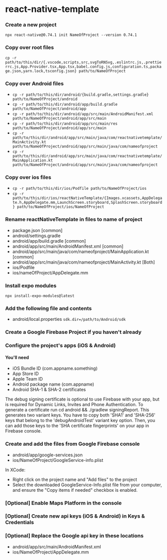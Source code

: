 # react-native-template

### Create a new project

`npx react-native@0.74.1 init NameOfProject --version 0.74.1`

### Copy over root files

`cp -r path/to/this/dir/{.vscode,scripts,src,svgToRNSvg,.eslintrc.js,.prettierrc.js,App.Provider.tsx,App.tsx,babel.config.js,configuration.ts,package.json,yarn.lock,tsconfig.json} path/to/NameOfProject`

### Copy over Android files

- `cp -r path/to/this/dir/android/{build.gradle,settings.gradle} path/to/NameOfProject/android`
- `cp -r path/to/this/dir/android/app/build.gradle path/to/NameOfProject/android/app`
- `cp -r path/to/this/dir/android/app/src/main/AndroidManifest.xml path/to/NameOfProject/android/app/src/main`
- `cp -r path/to/this/dir/android/app/src/main/res path/to/NameOfProject/android/app/src/main`
- `cp -r path/to/this/dir/android/app/src/main/java/com/reactnativetemplate/MainActivity.kt path/to/NameOfProject/android/app/src/main/java/com/nameofproject`
- `cp -r path/to/this/dir/android/app/src/main/java/com/reactnativetemplate/MainApplication.kt path/to/NameOfProject/android/app/src/main/java/com/nameofproject`

### Copy over ios files

- `cp -r path/to/this/dir/ios/Podfile path/to/NameOfProject/ios`
- `cp -r path/to/this/dir/ios/reactNativeTemplate/{Images.xcassets,AppDelegate.h,AppDelegate.mm,LaunchScreen.storyboard,SplashScreen.storyboard} path/to/NameOfProject/ios/NameOfProject`

### Rename reactNativeTemplate in files to name of project

- package.json [common]
- android/settings.gradle
- android/app/build.gradle [common]
- android/app/src/main/AndroidManifest.xml [common]
- android/app/src/main/java/com/nameofproject/MainApplication.kt [common]
- android/app/src/main/java/com/nameofproject/MainActivity.kt [Both]
- ios/Podfile
- ios/nameOfProject/AppDelegate.mm

### Install expo modules

`npx install-expo-modules@latest`

### Add the following file and contents

- android/local.properties
  `sdk.dir=/path/to/Android/sdk`

### Create a Google Firebase Project if you haven't already

### Configure the project's apps (iOS & Android)

#### You'll need

- iOS Bundle ID (com.appname.something)
- App Store ID
- Apple Team ID
- Android package name (com.appname)
- Android SHA-1 & SHA-2 certificates

The debug signing certificate is optional to use Firebase with your app, but is required for Dynamic Links, Invites and Phone Authentication. To generate a certificate run cd android && ./gradlew signingReport. This generates two variant keys. You have to copy both 'SHA1' and 'SHA-256' keys that belong to the 'debugAndroidTest' variant key option. Then, you can add those keys to the 'SHA certificate fingerprints' on your app in Firebase console.

### Create and add the files from Google Firebase console

- android/app/google-services.json
- ios/NameOfProject/GoogleService-info.plist

In XCode:

- Right click on the project name and "Add files" to the project
- Select the downloaded GoogleService-Info.plist file from your computer, and ensure the "Copy items if needed" checkbox is enabled.

### [Optional] Enable Maps Platform in the console

### [Optional] Create new api keys (iOS & Android) in Keys & Credentials

### [Optional] Replace the Google api key in these locations

- android/app/src/main/AndroidManifest.xml
- ios/NameOfProject/AppDelegate.mm
